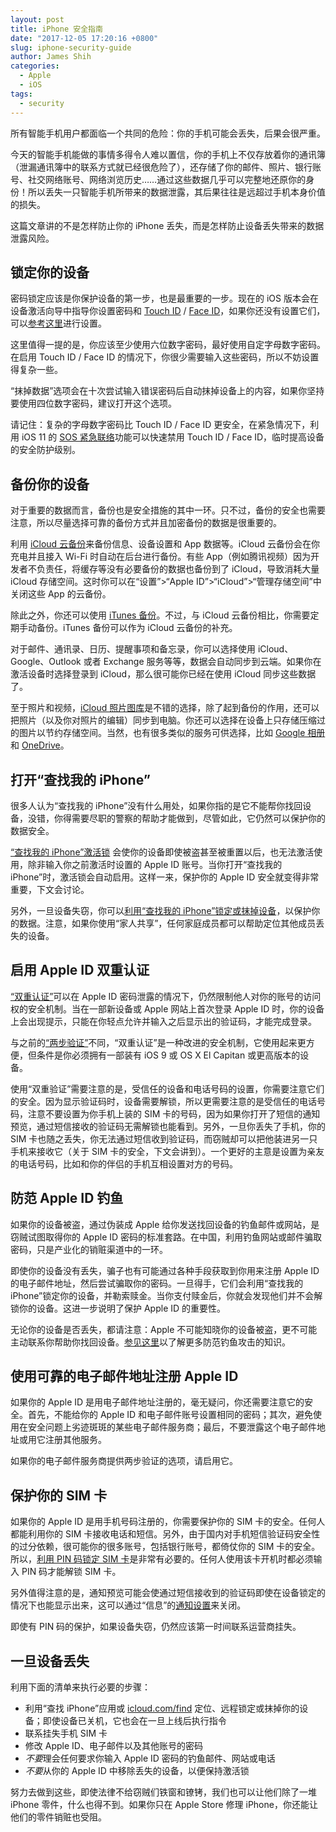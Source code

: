 ```yaml
---
layout: post
title: iPhone 安全指南
date: "2017-12-05 17:20:16 +0800"
slug: iphone-security-guide
author: James Shih
categories:
  - Apple
  - iOS
tags:
  - security
---
```

所有智能手机用户都面临一个共同的危险：你的手机可能会丢失，后果会很严重。

今天的智能手机能做的事情多得令人难以置信，你的手机上不仅存放着你的通讯簿（泄漏通讯簿中的联系方式就已经很危险了），还存储了你的邮件、照片、银行账号、社交网络账号、网络浏览历史……通过这些数据几乎可以完整地还原你的身份！所以丢失一只智能手机所带来的数据泄露，其后果往往是远超过手机本身价值的损失。

这篇文章讲的不是怎样防止你的 iPhone 丢失，而是怎样防止设备丢失带来的数据泄露风险。

## 锁定你的设备

密码锁定应该是你保护设备的第一步，也是最重要的一步。现在的 iOS 版本会在设备激活向导中指导你设置密码和 [Touch ID](https://support.apple.com/zh-cn/HT201371) / [Face ID](https://support.apple.com/zh-cn/HT208109)，如果你还没有设置它们，可以[参考这里](https://support.apple.com/zh-cn/HT204060)进行设置。

这里值得一提的是，你应该至少使用六位数字密码，最好使用自定字母数字密码。在启用 Touch ID / Face ID 的情况下，你很少需要输入这些密码，所以不妨设置得复杂一些。

“抹掉数据”选项会在十次尝试输入错误密码后自动抹掉设备上的内容，如果你坚持要使用四位数字密码，建议打开这个选项。

请记住：复杂的字母数字密码比 Touch ID / Face ID 更安全，在紧急情况下，利用 iOS 11 的 [SOS 紧急联络](https://support.apple.com/zh-cn/HT208076)功能可以快速禁用 Touch ID / Face ID，临时提高设备的安全防护级别。

## 备份你的设备

对于重要的数据而言，备份也是安全措施的其中一环。只不过，备份的安全也需要注意，所以尽量选择可靠的备份方式并且加密备份的数据是很重要的。

利用 [iCloud 云备份](https://support.apple.com/zh-cn/HT203977#icloud)来备份信息、设备设置和 App 数据等。iCloud 云备份会在你充电并且接入 Wi-Fi 时自动在后台进行备份。有些 App（例如腾讯视频）因为开发者不负责任，将缓存等没有必要备份的数据也备份到了 iCloud，导致消耗大量 iCloud 存储空间。这时你可以在“设置”>“Apple ID”>“iCloud”>“管理存储空间”中关闭这些 App 的云备份。

除此之外，你还可以使用 [iTunes 备份](https://support.apple.com/zh-cn/HT203977#itunes)。不过，与 iCloud 云备份相比，你需要定期手动备份。iTunes 备份可以作为 iCloud 云备份的补充。

对于邮件、通讯录、日历、提醒事项和备忘录，你可以选择使用 iCloud、Google、Outlook 或者 Exchange 服务等等，数据会自动同步到云端。如果你在激活设备时选择登录到 iCloud，那么很可能你已经在使用 iCloud 同步这些数据了。

至于照片和视频，[iCloud 照片图库](https://support.apple.com/zh-cn/HT204264)是不错的选择，除了起到备份的作用，还可以把照片（以及你对照片的编辑）同步到电脑。你还可以选择在设备上只存储压缩过的图片以节约存储空间。当然，也有很多类似的服务可供选择，比如 [Google 相册](https://photos.google.com)和 [OneDrive](https://onedrive.live.com/)。

## 打开“查找我的 iPhone”

很多人认为“查找我的 iPhone”没有什么用处，如果你指的是它不能帮你找回设备，没错，你得需要尽职的警察的帮助才能做到，尽管如此，它仍然可以保护你的数据安全。

[“查找我的 iPhone”激活锁](https://support.apple.com/zh-cn/HT201365) 会使你的设备即使被盗甚至被重置以后，也无法激活使用，除非输入你之前激活时设置的 Apple ID 账号。当你打开“查找我的 iPhone”时，激活锁会自动启用。这样一来，保护你的 Apple ID 安全就变得非常重要，下文会讨论。

另外，一旦设备失窃，你可以[利用“查找我的 iPhone”锁定或抹掉设备](https://support.apple.com/zh-cn/HT201472)，以保护你的数据。注意，如果你使用“家人共享”，任何家庭成员都可以帮助定位其他成员丢失的设备。

## 启用 Apple ID 双重认证

[“双重认证”](https://support.apple.com/zh-cn/HT204915)可以在 Apple ID 密码泄露的情况下，仍然限制他人对你的账号的访问权的安全机制。当在一部新设备或 Apple 网站上首次登录 Apple ID 时，你的设备上会出现提示，只能在你轻点允许并输入之后显示出的验证码，才能完成登录。

与之前的[“两步验证”](https://support.apple.com/zh-cn/HT204152)不同，“双重认证”是一种改进的安全机制，它使用起来更方便，但条件是你必须拥有一部装有 iOS 9 或 OS X El Capitan 或更高版本的设备。

使用“双重验证”需要注意的是，受信任的设备和电话号码的设置，你需要注意它们的安全。因为显示验证码时，设备需要解锁，所以更需要注意的是受信任的电话号码，注意不要设置为你手机上装的 SIM 卡的号码，因为如果你打开了短信的通知预览，通过短信接收的验证码无需解锁也能看到。另外，一旦你丢失了手机，你的 SIM 卡也随之丢失，你无法通过短信收到验证码，而窃贼却可以把他装进另一只手机来接收它（关于 SIM 卡的安全，下文会讲到）。一个更好的主意是设置为亲友的电话号码，比如和你的伴侣的手机互相设置对方的号码。

## 防范 Apple ID 钓鱼

如果你的设备被盗，通过伪装成 Apple 给你发送找回设备的钓鱼邮件或网站，是窃贼试图取得你的 Apple ID 密码的标准套路。在中国，利用钓鱼网站或邮件骗取密码，只是产业化的销赃渠道中的一环。

即使你的设备没有丢失，骗子也有可能通过各种手段获取到你用来注册 Apple ID 的电子邮件地址，然后尝试骗取你的密码。一旦得手，它们会利用“查找我的 iPhone”锁定你的设备，并勒索赎金。当你支付赎金后，你就会发现他们并不会解锁你的设备。这进一步说明了保护 Apple ID 的重要性。

无论你的设备是否丢失，都请注意：Apple 不可能知晓你的设备被盗，更不可能主动联系你帮助你找回设备。[参见这里](https://support.apple.com/zh-cn/HT204759)以了解更多防范钓鱼攻击的知识。

## 使用可靠的电子邮件地址注册 Apple ID

如果你的 Apple ID 是用电子邮件地址注册的，毫无疑问，你还需要注意它的安全。首先，不能给你的 Apple ID 和电子邮件账号设置相同的密码；其次，避免使用在安全问题上劣迹斑斑的某些电子邮件服务商；最后，不要泄露这个电子邮件地址或用它注册其他服务。

如果你的电子邮件服务商提供两步验证的选项，请启用它。

## 保护你的 SIM 卡

如果你的 Apple ID 是用手机号码注册的，你需要保护你的 SIM 卡的安全。任何人都能利用你的 SIM 卡接收电话和短信。另外，由于国内对手机短信验证码安全性的过分依赖，很可能你的很多账号，包括银行账号，都倚仗你的 SIM 卡的安全。所以，[利用 PIN 码锁定 SIM 卡](https://support.apple.com/zh-cn/HT201529)是非常有必要的。任何人使用该卡开机时都必须输入 PIN 码才能解锁 SIM 卡。

另外值得注意的是，通知预览可能会使通过短信接收到的验证码即使在设备锁定的情况下也能显示出来，这可以通过“信息”的[通知设置](https://support.apple.com/zh-cn/HT201925#settings)来关闭。

即使有 PIN 码的保护，如果设备失窃，仍然应该第一时间联系运营商挂失。

## 一旦设备丢失

利用下面的清单来执行必要的步骤：

- 利用“查找 iPhone”应用或 [icloud.com/find](http://icloud.com/find) 定位、远程锁定或抹掉你的设备；即使设备已关机，它也会在一旦上线后执行指令
- 联系挂失手机 SIM 卡
- 修改 Apple ID、电子邮件以及其他账号的密码
- *不要*理会任何要求你输入 Apple ID 密码的钓鱼邮件、网站或电话
- *不要*从你的 Apple ID 中移除丢失的设备，以便保持激活锁

努力去做到这些，即使法律不给窃贼们铁窗和镣铐，我们也可以让他们除了一堆 iPhone 零件，什么也得不到。如果你只在 Apple Store 修理 iPhone，你还能让他们的零件销赃也受阻。
